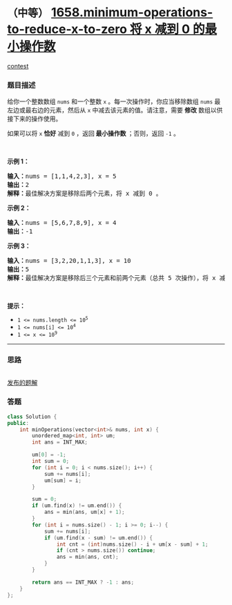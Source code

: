 # `（中等）` [1658.minimum-operations-to-reduce-x-to-zero 将 x 减到 0 的最小操作数](https://leetcode-cn.com/problems/minimum-operations-to-reduce-x-to-zero/)

[contest](https://leetcode-cn.com/contest/weekly-contest-215/problems/minimum-operations-to-reduce-x-to-zero/)

### 题目描述
<div class="notranslate"><p>给你一个整数数组 <code>nums</code> 和一个整数 <code>x</code> 。每一次操作时，你应当移除数组 <code>nums</code> 最左边或最右边的元素，然后从 <code>x</code> 中减去该元素的值。请注意，需要 <strong>修改</strong> 数组以供接下来的操作使用。</p>

<p>如果可以将 <code>x</code>&nbsp;<strong>恰好</strong> 减到&nbsp;<code>0</code> ，返回<strong> 最小操作数 </strong>；否则，返回 <code>-1</code> 。</p>

<p>&nbsp;</p>

<p><strong>示例 1：</strong></p>

<pre><strong>输入：</strong>nums = [1,1,4,2,3], x = 5
<strong>输出：</strong>2
<strong>解释：</strong>最佳解决方案是移除后两个元素，将 x 减到 0 。
</pre>

<p><strong>示例 2：</strong></p>

<pre><strong>输入：</strong>nums = [5,6,7,8,9], x = 4
<strong>输出：</strong>-1
</pre>

<p><strong>示例 3：</strong></p>

<pre><strong>输入：</strong>nums = [3,2,20,1,1,3], x = 10
<strong>输出：</strong>5
<strong>解释：</strong>最佳解决方案是移除后三个元素和前两个元素（总共 5 次操作），将 x 减到 0 。
</pre>

<p>&nbsp;</p>

<p><strong>提示：</strong></p>

<ul>
	<li><code>1 &lt;= nums.length &lt;= 10<sup>5</sup></code></li>
	<li><code>1 &lt;= nums[i] &lt;= 10<sup>4</sup></code></li>
	<li><code>1 &lt;= x &lt;= 10<sup>9</sup></code></li>
</ul>
</div>

---
### 思路
```
```

[发布的题解](https://leetcode-cn.com/problems/minimum-operations-to-reduce-x-to-zero/solution/minimum-operations-by-ikaruga/)

### 答题
``` C++
class Solution {
public:
    int minOperations(vector<int>& nums, int x) {
        unordered_map<int, int> um;
        int ans = INT_MAX;

        um[0] = -1;
        int sum = 0;
        for (int i = 0; i < nums.size(); i++) {
            sum += nums[i];
            um[sum] = i;
        }

        sum = 0;
        if (um.find(x) != um.end()) {
            ans = min(ans, um[x] + 1);
        }
        for (int i = nums.size() - 1; i >= 0; i--) {
            sum += nums[i];
            if (um.find(x - sum) != um.end()) {
                int cnt = (int)nums.size() - i + um[x - sum] + 1;
                if (cnt > nums.size()) continue;
                ans = min(ans, cnt);
            }
        }

        return ans == INT_MAX ? -1 : ans;
    }
};
```




